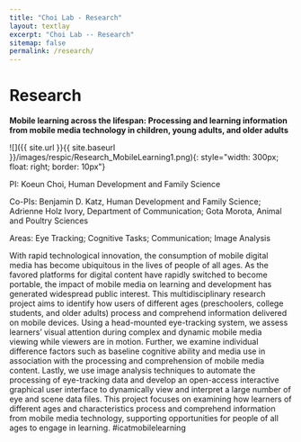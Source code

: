 ```yaml
---
title: "Choi Lab - Research"
layout: textlay
excerpt: "Choi Lab -- Research"
sitemap: false
permalink: /research/
---
```


# Research

**Mobile learning across the lifespan: Processing and learning information from mobile media technology in children, young adults, and older adults**

![]({{ site.url }}{{ site.baseurl }}/images/respic/Research_MobileLearning1.png){: style="width: 300px; float: right; border: 10px"}

PI: Koeun Choi, Human Development and Family Science

Co-PIs: Benjamin D. Katz, Human Development and Family Science; Adrienne Holz Ivory, Department of Communication; Gota Morota, Animal and Poultry Sciences

Areas: Eye Tracking; Cognitive Tasks; Communication; Image Analysis

With rapid technological innovation, the consumption of mobile digital media has become ubiquitous in the lives of people of all ages. As the favored platforms for digital content have rapidly switched to become portable, the impact of mobile media on learning and development has generated widespread public interest. This multidisciplinary research project aims to identify how users of different ages (preschoolers, college students, and older adults) process and comprehend information delivered on mobile devices. Using a head-mounted eye-tracking system, we assess learners’ visual attention during complex and dynamic mobile media viewing while viewers are in motion. Further, we examine individual difference factors such as baseline cognitive ability and media use in association with the processing and comprehension of mobile media content. Lastly, we use image analysis techniques to automate the processing of eye-tracking data and develop an open-access interactive graphical user interface to dynamically view and interpret a large number of eye and scene data files. This project focuses on examining how learners of different ages and characteristics process and comprehend information from mobile media technology, supporting opportunities for people of all ages to engage in learning. #icatmobilelearning
